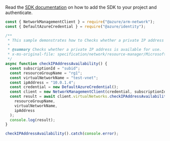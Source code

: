 Read the [SDK documentation](https://github.com/Azure/azure-sdk-for-js/blob/%40azure%2Farm-network_28.0.0/sdk/network/arm-network/README.md) on how to add the SDK to your project and authenticate.

```javascript
const { NetworkManagementClient } = require("@azure/arm-network");
const { DefaultAzureCredential } = require("@azure/identity");

/**
 * This sample demonstrates how to Checks whether a private IP address is available for use.
 *
 * @summary Checks whether a private IP address is available for use.
 * x-ms-original-file: specification/network/resource-manager/Microsoft.Network/stable/2021-08-01/examples/VirtualNetworkCheckIPAddressAvailability.json
 */
async function checkIPAddressAvailability() {
  const subscriptionId = "subid";
  const resourceGroupName = "rg1";
  const virtualNetworkName = "test-vnet";
  const ipAddress = "10.0.1.4";
  const credential = new DefaultAzureCredential();
  const client = new NetworkManagementClient(credential, subscriptionId);
  const result = await client.virtualNetworks.checkIPAddressAvailability(
    resourceGroupName,
    virtualNetworkName,
    ipAddress
  );
  console.log(result);
}

checkIPAddressAvailability().catch(console.error);
```
